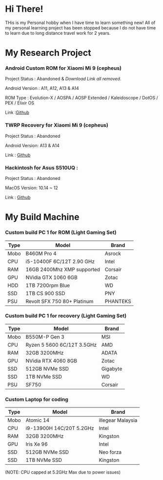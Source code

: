 # Hi There! 

THis is my Personal hobby when I have time to learn something new! All of my personal learning project has been stopped because I do not have time to learn due to long distance travel work for 2 years. 

# My Research Project

### Android Custom ROM for Xiaomi Mi 9 (cepheus)  
Project Status : Abandoned & *Download Link all removed*.

Android Version : A11, A12, A13 & A14 

ROM Type : Evolution-X / AOSPA / AOSP Extended / Kaleidoscope / DotOS / PEX / Elixir OS

Link :[Github](https://github.com/JoK3rLeE/aospa_device_xiaomi_cepheus)

### TWRP Recovery for Xiaomi Mi 9 (cepheus)
Project Status : Abandoned 

Android Version: A13 & A14 

Link : [Github](https://github.com/JoK3rLeE/android_device_xiaomi_cepheus-twrp)

### Hackintosh for Asus S510UQ : 
Project Status : Abandoned 

MacOS Version: 10.14 ~ 12 

Link : [Github](https://github.com/JoK3rLeE/Asus-S510UQ-BQ178T)


# My Build Machine 

### Custom build PC 1 for ROM (Light Gaming Set) 

Type | Model | Brand 
------------ | ------------- | ------------- | 
| Mobo | B460M Pro 4 | Asrock 
| CPU | i5-10400F 6C/12T 2.90 GHz | Intel
| RAM | 16GB 2400Mhz XMP supported | Corsair
| GPU | NVidia GTX 1060 6GB | Zotac
| HDD | 1TB 7200rpm Blue | WD 
| SSD | 1TB CS 900 SSD | PNY 
| PSU | Revolt SFX 750 80+ Platinum | PHANTEKS

### Custom build PC 1 for recovery (Light Gaming Set) 

Type | Model | Brand 
------------ | ------------- | ------------- | 
| Mobo | B550M-P Gen 3 | MSI  
| CPU | Ryzen 5 5600 6C/12T 3.5GHz | AMD
| RAM | 32GB 3200MHz | ADATA
| GPU | NVidia RTX 4060 8GB | Zotac
| SSD | 512GB NVMe SSD | Gigabyte
| SSD | 1TB NVMe SSD | WD 
| PSU | SF750 | Corsair

### Custom Laptop for coding 
Type | Model | Brand 
------------ | ------------- | ------------- | 
| Mobo | Atomic 14 | illegear Malaysia 
| CPU | i9-13900H 14C/20T 5.2GHz | Intel  
| RAM | 32GB 3200MHz | Kingston
| GPU | Iris Xe 96 | Intel
| SSD | 512GB NVMe SSD | Neo forza
| SSD | 1TB NVMe SSD | Kingston

(NOTE: CPU capped at 5.2GHz Max due to power issues) 
